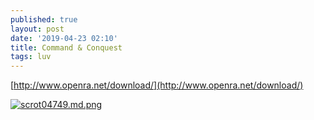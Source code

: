 ```yaml
---
published: true
layout: post
date: '2019-04-23 02:10'
title: Command & Conquest
tags: luv
---
```

[http://www.openra.net/download/](http://www.openra.net/download/)

[![scrot04749.md.png](https://cdn.scrot.moe/images/2019/04/23/scrot04749.md.png)](https://scrot.moe/image/aUXZz)
